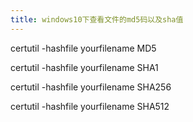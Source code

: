 ```yaml
---
title: windows10下查看文件的md5码以及sha值
---
```


certutil -hashfile yourfilename MD5

certutil -hashfile yourfilename SHA1

certutil -hashfile yourfilename SHA256

certutil -hashfile yourfilename SHA512